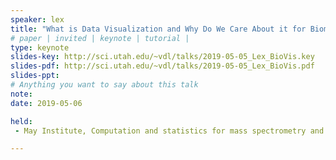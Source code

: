 ```yaml
---
speaker: lex
title: "What is Data Visualization and Why Do We Care About it for Biomedical Applications."
# paper | invited | keynote | tutorial |
type: keynote
slides-key: http://sci.utah.edu/~vdl/talks/2019-05-05_Lex_BioVis.key
slides-pdf: http://sci.utah.edu/~vdl/talks/2019-05-05_Lex_BioVis.pdf
slides-ppt:
# Anything you want to say about this talk
note:
date: 2019-05-06

held:
 - May Institute, Computation and statistics for mass spectrometry and proteomics, Northeastern University, Boston, MA, USA, 2019-05-06.

---
```






